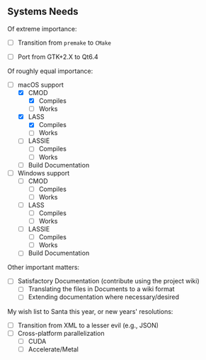 Systems Needs
-------------
Of extreme importance:
- [ ] Transition from `premake` to `CMake`
- [ ] Port from GTK+2.X to Qt6.4


Of roughly equal importance:
- [ ] macOS support
    - [x] CMOD
        - [x] Compiles
        - [ ] Works
    - [x] LASS
        - [x] Compiles
        - [ ] Works
    - [ ] LASSIE
        - [ ] Compiles
        - [ ] Works
    - [ ] Build Documentation

- [ ] Windows support
  - [ ] CMOD
    - [ ] Compiles
    - [ ] Works
  - [ ] LASS
    - [ ] Compiles
    - [ ] Works
  - [ ] LASSIE
    - [ ] Compiles
    - [ ] Works
  - [ ] Build Documentation

Other important matters:
- [ ] Satisfactory Documentation (contribute using the project wiki)
  - [ ] Translating the files in Documents to a wiki format
  - [ ] Extending documentation where necessary/desired

My wish list to Santa this year, or new years' resolutions:
- [ ] Transition from XML to a lesser evil (e.g., JSON)
- [ ] Cross-platform parallelization
  - [ ] CUDA
  - [ ] Accelerate/Metal